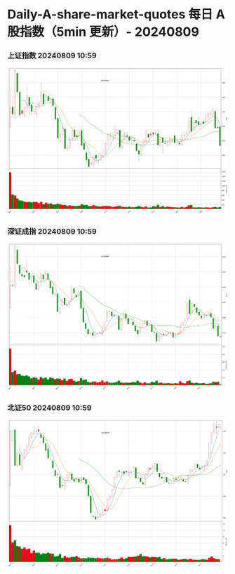 
# Daily-A-share-market-quotes 每日 A 股指数（5min 更新）- 20240809

### 上证指数 20240809 10:59
![](./fig/2024/8/20240809-sh000001.png)

### 深证成指 20240809 10:59
![](./fig/2024/8/20240809-sz399001.png)

### 北证50 20240809 10:59
![](./fig/2024/8/20240809-bj899050.png)
